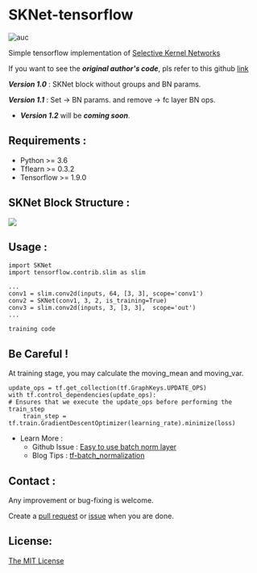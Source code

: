 # SKNet-tensorflow
![auc][aucsvg]

[aucsvg]: <https://img.shields.io/badge/SKNet-tensorflow-blueviolet.svg>
[auc]: https://github.com/bravotty/SKNet-tensorflow



Simple tensorflow implementation of [Selective Kernel Networks](<https://arxiv.org/pdf/1903.06586.pdf>)

If you want to see the ***original author's code***, pls refer to this github [link](<https://github.com/implus/SKNet>)

***Version 1.0*** : SKNet block without groups and BN params. 

***Version 1.1***  : Set -> BN params. and remove -> fc layer BN ops.

* ***Version 1.2***  will be ***coming soon***.



## Requirements :

* Python >= 3.6
* Tflearn >= 0.3.2
* Tensorflow >= 1.9.0



## SKNet Block Structure :

![][imgurl]



[imgurl]: <https://github.com/bravotty/SKNet-tensorflow/raw/master/img/img1.png>

## Usage : 

```
import SKNet
import tensorflow.contrib.slim as slim

...
conv1 = slim.conv2d(inputs, 64, [3, 3], scope='conv1')
conv2 = SKNet(conv1, 3, 2, is_training=True)
conv3 = slim.conv2d(inputs, 3, [3, 3],  scope='out')
...

training code
```



## Be Careful ! 

At training stage, you may calculate the moving_mean and moving_var.

```
update_ops = tf.get_collection(tf.GraphKeys.UPDATE_OPS)
with tf.control_dependencies(update_ops):
# Ensures that we execute the update_ops before performing the train_step
    train_step = tf.train.GradientDescentOptimizer(learning_rate).minimize(loss)
```

* Learn More :
  * Github Issue : [Easy to use batch norm layer](<https://github.com/tensorflow/tensorflow/issues/1122>)
  * Blog Tips : [tf-batch_normalization](<http://ruishu.io/2016/12/27/batchnorm/>)



## Contact :

Any improvement or bug-fixing is welcome. 

Create a [pull request](<https://github.com/bravotty/SKNet-tensorflow/pulls>) or [issue](<https://github.com/bravotty/SKNet-tensorflow/issues>) when you are done.



## License:

[The MIT License](<https://github.com/bravotty/SKNet-tensorflow/blob/master/LICENSE>)